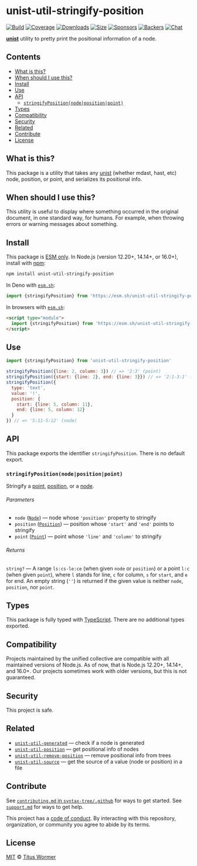 # unist-util-stringify-position

[![Build][build-badge]][build]
[![Coverage][coverage-badge]][coverage]
[![Downloads][downloads-badge]][downloads]
[![Size][size-badge]][size]
[![Sponsors][sponsors-badge]][collective]
[![Backers][backers-badge]][collective]
[![Chat][chat-badge]][chat]

**[unist][]** utility to pretty print the positional information of a node.

## Contents

*   [What is this?](#what-is-this)
*   [When should I use this?](#when-should-i-use-this)
*   [Install](#install)
*   [Use](#use)
*   [API](#api)
    *   [`stringifyPosition(node|position|point)`](#stringifypositionnodepositionpoint)
*   [Types](#types)
*   [Compatibility](#compatibility)
*   [Security](#security)
*   [Related](#related)
*   [Contribute](#contribute)
*   [License](#license)

## What is this?

This package is a utility that takes any [unist][] (whether mdast, hast, etc)
node, position, or point, and serializes its positional info.

## When should I use this?

This utility is useful to display where something occurred in the original
document, in one standard way, for humans.
For example, when throwing errors or warning messages about something.

## Install

This package is [ESM only][esm].
In Node.js (version 12.20+, 14.14+, or 16.0+), install with [npm][]:

```sh
npm install unist-util-stringify-position
```

In Deno with [`esm.sh`][esmsh]:

```js
import {stringifyPosition} from 'https://esm.sh/unist-util-stringify-position@3'
```

In browsers with [`esm.sh`][esmsh]:

```html
<script type="module">
  import {stringifyPosition} from 'https://esm.sh/unist-util-stringify-position@3?bundle'
</script>
```

## Use

```js
import {stringifyPosition} from 'unist-util-stringify-position'

stringifyPosition({line: 2, column: 3}) // => '2:3' (point)
stringifyPosition({start: {line: 2}, end: {line: 3}}) // => '2:1-3:1' (position)
stringifyPosition({
  type: 'text',
  value: '!',
  position: {
    start: {line: 5, column: 11},
    end: {line: 5, column: 12}
  }
}) // => '5:11-5:12' (node)
```

## API

This package exports the identifier `stringifyPosition`.
There is no default export.

### `stringifyPosition(node|position|point)`

Stringify a [point][], [position][], or a [node][].

###### Parameters

*   `node` ([`Node`][node])
    — node whose `'position'` property to stringify
*   `position` ([`Position`][position])
    — position whose `'start'` and `'end'` points to stringify
*   `point` ([`Point`][point])
    — point whose `'line'` and `'column'` to stringify

###### Returns

`string?` — A range `ls:cs-le:ce` (when given `node` or `position`) or a point
`l:c` (when given `point`), where `l` stands for line, `c` for column, `s` for
`start`, and `e` for end.
An empty string (`''`) is returned if the given value is neither `node`,
`position`, nor `point`.

## Types

This package is fully typed with [TypeScript][].
There are no additional types exported.

## Compatibility

Projects maintained by the unified collective are compatible with all maintained
versions of Node.js.
As of now, that is Node.js 12.20+, 14.14+, and 16.0+.
Our projects sometimes work with older versions, but this is not guaranteed.

## Security

This project is safe.

## Related

*   [`unist-util-generated`](https://github.com/syntax-tree/unist-util-generated)
    — check if a node is generated
*   [`unist-util-position`](https://github.com/syntax-tree/unist-util-position)
    — get positional info of nodes
*   [`unist-util-remove-position`](https://github.com/syntax-tree/unist-util-remove-position)
    — remove positional info from trees
*   [`unist-util-source`](https://github.com/syntax-tree/unist-util-source)
    — get the source of a value (node or position) in a file

## Contribute

See [`contributing.md` in `syntax-tree/.github`][contributing] for ways to get
started.
See [`support.md`][support] for ways to get help.

This project has a [code of conduct][coc].
By interacting with this repository, organization, or community you agree to
abide by its terms.

## License

[MIT][license] © [Titus Wormer][author]

<!-- Definition -->

[build-badge]: https://github.com/syntax-tree/unist-util-stringify-position/workflows/main/badge.svg

[build]: https://github.com/syntax-tree/unist-util-stringify-position/actions

[coverage-badge]: https://img.shields.io/codecov/c/github/syntax-tree/unist-util-stringify-position.svg

[coverage]: https://codecov.io/github/syntax-tree/unist-util-stringify-position

[downloads-badge]: https://img.shields.io/npm/dm/unist-util-stringify-position.svg

[downloads]: https://www.npmjs.com/package/unist-util-stringify-position

[size-badge]: https://img.shields.io/bundlephobia/minzip/unist-util-stringify-position.svg

[size]: https://bundlephobia.com/result?p=unist-util-stringify-position

[sponsors-badge]: https://opencollective.com/unified/sponsors/badge.svg

[backers-badge]: https://opencollective.com/unified/backers/badge.svg

[collective]: https://opencollective.com/unified

[chat-badge]: https://img.shields.io/badge/chat-discussions-success.svg

[chat]: https://github.com/syntax-tree/unist/discussions

[npm]: https://docs.npmjs.com/cli/install

[license]: license

[author]: https://wooorm.com

[esm]: https://gist.github.com/sindresorhus/a39789f98801d908bbc7ff3ecc99d99c

[esmsh]: https://esm.sh

[typescript]: https://www.typescriptlang.org

[contributing]: https://github.com/syntax-tree/.github/blob/HEAD/contributing.md

[support]: https://github.com/syntax-tree/.github/blob/HEAD/support.md

[coc]: https://github.com/syntax-tree/.github/blob/HEAD/code-of-conduct.md

[unist]: https://github.com/syntax-tree/unist

[node]: https://github.com/syntax-tree/unist#node

[position]: https://github.com/syntax-tree/unist#position

[point]: https://github.com/syntax-tree/unist#point
